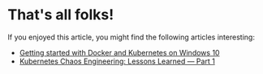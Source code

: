 # That's all folks!

If you enjoyed this article, you might find the following articles interesting:

- [Getting started with Docker and Kubernetes on Windows 10](/blog/installing-docker-and-kubernetes-on-windows)
- [Kubernetes Chaos Engineering: Lessons Learned — Part 1](/blog/kubernetes-chaos-engineering-lessons-learned)
